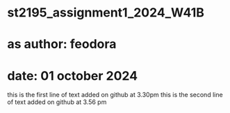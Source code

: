 # st2195_assignment1_2024_W41B
# as author: feodora
# date: 01 october 2024
this is the first line of text added on github at 3.30pm 
this is the second line of text added on github at 3.56 pm
